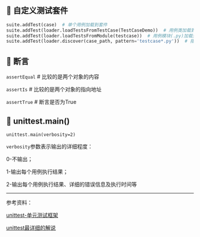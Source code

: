 
## 📌 自定义测试套件
```python
suite.addTest(case)  # 单个用例加载到套件
suite.addTest(loader.loadTestsFromTestCase(TestCaseDemo))  # 用例类加载到套件
suite.addTest(loader.loadTestsFromModule(testcase))  # 用例模块(.py)加载到套件
suite.addTest(loader.discover(case_path, pattern='testcase*.py'))  # 指定路径加载，默认加载该路径下所有test开头的用例
```

## 📌 断言

`assertEqual`  # 比较的是两个对象的内容

`assertIs`  # 比较的是两个对象的指向地址

`assertTrue`  # 断言是否为True


## 📌 unittest.main()

`unittest.main(verbosity=2)`

`verbosity`参数表示输出的详细程度：

0-不输出；

1-输出每个用例执行结果；

2-输出每个用例执行结果、详细的错误信息及执行时间等

---

参考资料：

[unittest-单元测试框架](https://docs.python.org/zh-cn/3/library/unittest.html)

[unittest最详细的解说](https://www.cnblogs.com/daxiong2014/p/10449184.html)
